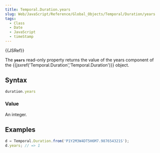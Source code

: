 ```yaml
---
title: Temporal.Duration.years
slug: Web/JavaScript/Reference/Global_Objects/Temporal/Duration/years
tags:
  - Class
  - Date
  - JavaScript
  - timeStamp
---
```

{{JSRef}}

The **`years`** read-only property returns the value of the years component of
the {{jsxref('Temporal.Duration','Temporal.Duration')}} object.

## Syntax

```js
duration.years
```

### Value

An integer.

## Examples

```js
d = Temporal.Duration.from('P1Y2M3W4DT5H6M7.987654321S');
d.years; // => 1
```
